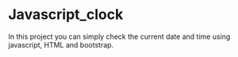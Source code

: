 # Javascript_clock
In this project you can simply check the current date and time using javascript, HTML and bootstrap.
